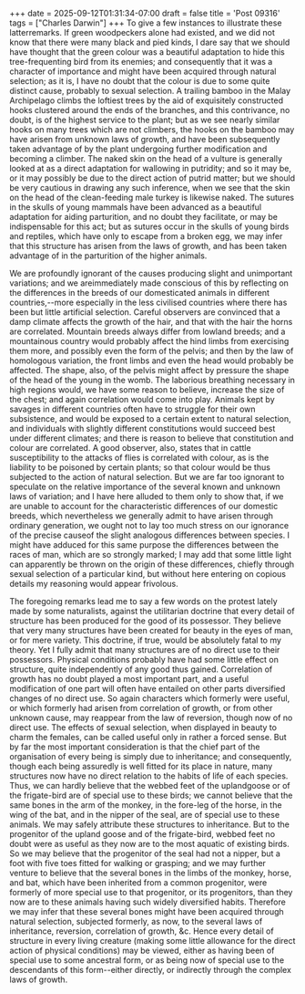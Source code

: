 +++
date = 2025-09-12T01:31:34-07:00
draft = false
title = 'Post 09316'
tags = ["Charles Darwin"]
+++
To give a few instances to illustrate these latterremarks. If green woodpeckers alone had existed, and we did not know that there were many black and pied kinds, I dare say that we should have thought that the green colour was a beautiful adaptation to hide this tree-frequenting bird from its enemies; and consequently that it was a character of importance and might have been acquired through natural selection; as it is, I have no doubt that the colour is due to some quite distinct cause, probably to sexual selection. A trailing bamboo in the Malay Archipelago climbs the loftiest trees by the aid of exquisitely constructed hooks clustered around the ends of the branches, and this contrivance, no doubt, is of the highest service to the plant; but as we see nearly similar hooks on many trees which are not climbers, the hooks on the bamboo may have arisen from unknown laws of growth, and have been subsequently taken advantage of by the plant undergoing further modification and becoming a climber. The naked skin on the head of a vulture is generally looked at as a direct adaptation for wallowing in putridity; and so it may be, or it may possibly be due to the direct action of putrid matter; but we should be very cautious in drawing any such inference, when we see that the skin on the head of the clean-feeding male turkey is likewise naked. The sutures in the skulls of young mammals have been advanced as a beautiful adaptation for aiding parturition, and no doubt they facilitate, or may be indispensable for this act; but as sutures occur in the skulls of young birds and reptiles, which have only to escape from a broken egg, we may infer that this structure has arisen from the laws of growth, and has been taken advantage of in the parturition of the higher animals.

We are profoundly ignorant of the causes producing slight and unimportant variations; and we areimmediately made conscious of this by reflecting on the differences in the breeds of our domesticated animals in different countries,--more especially in the less civilised countries where there has been but little artificial selection. Careful observers are convinced that a damp climate affects the growth of the hair, and that with the hair the horns are correlated. Mountain breeds always differ from lowland breeds; and a mountainous country would probably affect the hind limbs from exercising them more, and possibly even the form of the pelvis; and then by the law of homologous variation, the front limbs and even the head would probably be affected. The shape, also, of the pelvis might affect by pressure the shape of the head of the young in the womb. The laborious breathing necessary in high regions would, we have some reason to believe, increase the size of the chest; and again correlation would come into play. Animals kept by savages in different countries often have to struggle for their own subsistence, and would be exposed to a certain extent to natural selection, and individuals with slightly different constitutions would succeed best under different climates; and there is reason to believe that constitution and colour are correlated. A good observer, also, states that in cattle susceptibility to the attacks of flies is correlated with colour, as is the liability to be poisoned by certain plants; so that colour would be thus subjected to the action of natural selection. But we are far too ignorant to speculate on the relative importance of the several known and unknown laws of variation; and I have here alluded to them only to show that, if we are unable to account for the characteristic differences of our domestic breeds, which nevertheless we generally admit to have arisen through ordinary generation, we ought not to lay too much stress on our ignorance of the precise causeof the slight analogous differences between species. I might have adduced for this same purpose the differences between the races of man, which are so strongly marked; I may add that some little light can apparently be thrown on the origin of these differences, chiefly through sexual selection of a particular kind, but without here entering on copious details my reasoning would appear frivolous.

The foregoing remarks lead me to say a few words on the protest lately made by some naturalists, against the utilitarian doctrine that every detail of structure has been produced for the good of its possessor. They believe that very many structures have been created for beauty in the eyes of man, or for mere variety. This doctrine, if true, would be absolutely fatal to my theory. Yet I fully admit that many structures are of no direct use to their possessors. Physical conditions probably have had some little effect on structure, quite independently of any good thus gained. Correlation of growth has no doubt played a most important part, and a useful modification of one part will often have entailed on other parts diversified changes of no direct use. So again characters which formerly were useful, or which formerly had arisen from correlation of growth, or from other unknown cause, may reappear from the law of reversion, though now of no direct use. The effects of sexual selection, when displayed in beauty to charm the females, can be called useful only in rather a forced sense. But by far the most important consideration is that the chief part of the organisation of every being is simply due to inheritance; and consequently, though each being assuredly is well fitted for its place in nature, many structures now have no direct relation to the habits of life of each species. Thus, we can hardly believe that the webbed feet of the uplandgoose or of the frigate-bird are of special use to these birds; we cannot believe that the same bones in the arm of the monkey, in the fore-leg of the horse, in the wing of the bat, and in the nipper of the seal, are of special use to these animals. We may safely attribute these structures to inheritance. But to the progenitor of the upland goose and of the frigate-bird, webbed feet no doubt were as useful as they now are to the most aquatic of existing birds. So we may believe that the progenitor of the seal had not a nipper, but a foot with five toes fitted for walking or grasping; and we may further venture to believe that the several bones in the limbs of the monkey, horse, and bat, which have been inherited from a common progenitor, were formerly of more special use to that progenitor, or its progenitors, than they now are to these animals having such widely diversified habits. Therefore we may infer that these several bones might have been acquired through natural selection, subjected formerly, as now, to the several laws of inheritance, reversion, correlation of growth, &c. Hence every detail of structure in every living creature (making some little allowance for the direct action of physical conditions) may be viewed, either as having been of special use to some ancestral form, or as being now of special use to the descendants of this form--either directly, or indirectly through the complex laws of growth.
